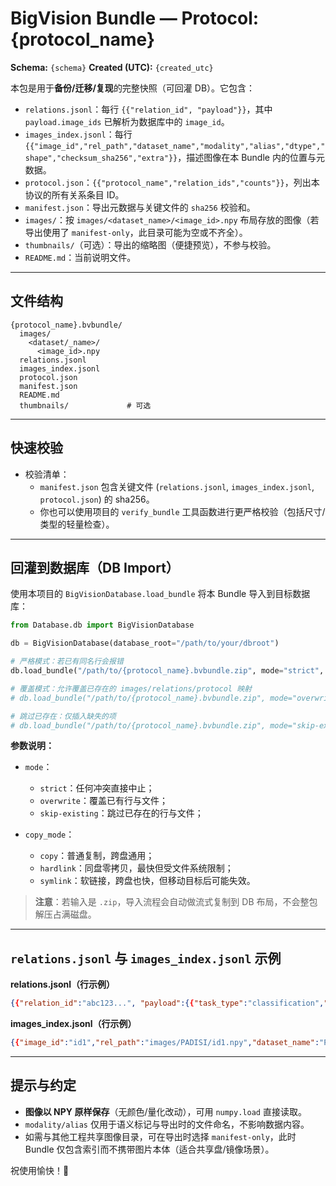 # BigVision **Bundle** — Protocol: **{protocol_name}**

**Schema:** `{schema}`
**Created (UTC):** `{created_utc}`

本包是用于**备份/迁移/复现**的完整快照（可回灌 DB）。它包含：
- `relations.jsonl`：每行 `{{"relation_id", "payload"}}`，其中 `payload.image_ids` 已解析为数据库中的 `image_id`。
- `images_index.jsonl`：每行 `{{"image_id","rel_path","dataset_name","modality","alias","dtype","shape","checksum_sha256","extra"}}`，描述图像在本 Bundle 内的位置与元数据。
- `protocol.json`：`{{"protocol_name","relation_ids","counts"}}`，列出本协议的所有关系条目 ID。
- `manifest.json`：导出元数据与关键文件的 `sha256` 校验和。
- `images/`：按 `images/<dataset_name>/<image_id>.npy` 布局存放的图像（若导出使用了 `manifest-only`，此目录可能为空或不齐全）。
- `thumbnails/`（可选）：导出的缩略图（便捷预览），不参与校验。
- `README.md`：当前说明文件。

---

## 文件结构

```
{protocol_name}.bvbundle/
  images/
    <dataset/_name>/
      <image_id>.npy
  relations.jsonl
  images_index.jsonl
  protocol.json
  manifest.json
  README.md
  thumbnails/             # 可选
````

---

## 快速校验

- 校验清单：
  - `manifest.json` 包含关键文件 (`relations.jsonl`, `images_index.jsonl`, `protocol.json`) 的 sha256。
  - 你也可以使用项目的 `verify_bundle` 工具函数进行更严格校验（包括尺寸/类型的轻量检查）。

---

## 回灌到数据库（DB Import）

使用本项目的 `BigVisionDatabase.load_bundle` 将本 Bundle 导入到目标数据库：

```python
from Database.db import BigVisionDatabase

db = BigVisionDatabase(database_root="/path/to/your/dbroot")

# 严格模式：若已有同名行会报错
db.load_bundle("/path/to/{protocol_name}.bvbundle.zip", mode="strict", copy_mode="copy", verify=True)

# 覆盖模式：允许覆盖已存在的 images/relations/protocol 映射
# db.load_bundle("/path/to/{protocol_name}.bvbundle.zip", mode="overwrite", copy_mode="copy", verify=True)

# 跳过已存在：仅插入缺失的项
# db.load_bundle("/path/to/{protocol_name}.bvbundle.zip", mode="skip-existing", copy_mode="hardlink", verify=True)
````

**参数说明：**

* `mode`：

  * `strict`：任何冲突直接中止；
  * `overwrite`：覆盖已有行与文件；
  * `skip-existing`：跳过已存在的行与文件；
* `copy_mode`：

  * `copy`：普通复制，跨盘通用；
  * `hardlink`：同盘零拷贝，最快但受文件系统限制；
  * `symlink`：软链接，跨盘也快，但移动目标后可能失效。

> **注意**：若输入是 `.zip`，导入流程会自动做流式复制到 DB 布局，不会整包解压占满磁盘。

---

## `relations.jsonl` 与 `images_index.jsonl` 示例

**relations.jsonl（行示例）**

```json
{{"relation_id":"abc123...", "payload":{{"task_type":"classification","annotation":{{"label":1}},"image_ids":["id1","id2"]}}}}
```

**images_index.jsonl（行示例）**

```json
{{"image_id":"id1","rel_path":"images/PADISI/id1.npy","dataset_name":"PADISI","modality":"RGB","alias":"RGB","dtype":"uint8","shape":[224,224,3],"checksum_sha256":"...","extra":"{{}}"}}
```

---

## 提示与约定

* **图像以 NPY 原样保存**（无颜色/量化改动），可用 `numpy.load` 直接读取。
* `modality/alias` 仅用于语义标记与导出时的文件命名，不影响数据内容。
* 如需与其他工程共享图像目录，可在导出时选择 `manifest-only`，此时 Bundle 仅包含索引而不携带图片本体（适合共享盘/镜像场景）。

祝使用愉快！🚀

````
